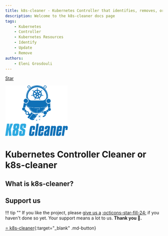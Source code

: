 ```yaml
---
title: k8s-cleaner - Kubernetes Controller that identifies, removes, or updates stale/orphaned or unhealthy resources
description: Welcome to the k8s-cleaner docs page
tags:
    - Kubernetes
    - Controller
    - Kubernetes Resources
    - Identify
    - Update
    - Remove
authors:
    - Eleni Grosdouli
---
```


<a class="github-button" href="https://github.com/gianlucam76/k8s-cleaner" data-icon="icon-park:star" target="_blank" data-show-count="true" aria-label="Star k8s-cleaner on GitHub">Star</a>

[<img src="assets/logo.png" width="200" alt="k8s-cleaner logo">](https://github.com/gianlucam76/k8s-cleaner "k8s-cleaner")


<h1>Kubernetes Controller Cleaner or k8s-cleaner</h1>

## What is k8s-cleaner?

## Support us

!!! tip ""
    If you like the project, please <a href="https://github.com/gianlucam76/k8s-cleaner" title="k8s-cleaner" target="_blank">give us a</a> <a href="https://github.com/gianlucam76/k8s-cleaner" title="k8s-cleaner" target="_blank" class="heart">:octicons-star-fill-24:</a> if you haven't done so yet. Your support means a lot to us. **Thank you :pray:.**


[:star: k8s-cleaner](https://github.com/gianlucam76/k8s-cleaner "k8s-cleaner"){:target="_blank" .md-button}